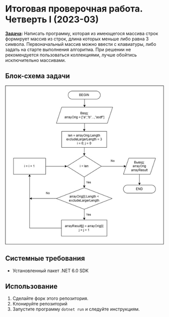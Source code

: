 # Итоговая проверочная работа. Четверть I (2023-03)

**<ins>Задача</ins>:** Написать программу, которая из имеющегося массива строк формирует массив из строк, длина которых меньше либо равна 3 символа. Первоначальный массив можно ввести с клавиатуры, либо задать на старте выполнения алгоритма. При решении не рекомендуется пользоваться коллекциями, лучше обойтись исключительно массивами.

## Блок-схема задачи

![Блок-схема](https://github.com/alx972/itog-2023.03/blob/main/blockscheme.jpg "Блок-схема")

## Системные требования

* Установленный пакет .NET 6.0 SDK

## Использование

1. Сделайте форк этого репозитория.
2. Клонируйте репозиторий 
3. Запустите программу `dotnet run` и следуйте инструкциям.
